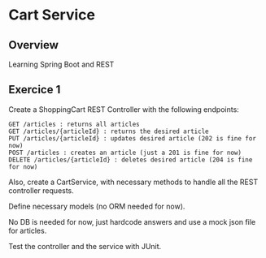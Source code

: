 # Cart Service

## Overview
Learning Spring Boot and REST

## Exercice 1
Create a ShoppingCart REST Controller with the following endpoints:
```
GET /articles : returns all articles
GET /articles/{articleId} : returns the desired article
PUT /articles/{articleId} : updates desired article (202 is fine for now)
POST /articles : creates an article (just a 201 is fine for now)
DELETE /articles/{articleId} : deletes desired article (204 is fine for now)
```

Also, create a CartService, with necessary methods to handle all the REST controller requests.

Define necessary models (no ORM needed for now).

No DB is needed for now, just hardcode answers and use a mock json file for articles.

Test the controller and the service with JUnit.
